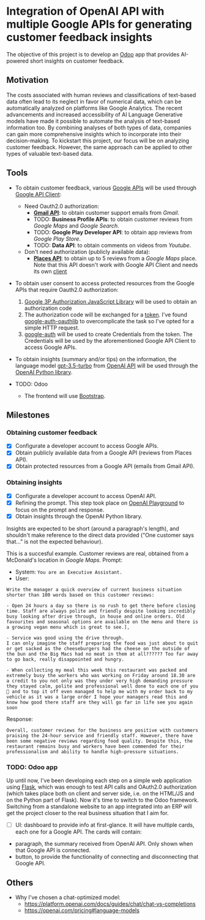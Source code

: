 # Integration of OpenAI API with multiple Google APIs for generating customer feedback insights 

The objective of this project is to develop an [Odoo](https://www.odoo.com/documentation/16.0/developer/tutorials/getting_started.html) app that provides AI-powered short insights on customer feedback.

## Motivation

The costs associated with human reviews and classifications of text-based data often lead to its neglect in favor of numerical data, which can be automatically analyzed on platforms like Google Analytics. The recent advancements and increased accessibility of AI Language Generative models have made it possible to automate the analysis of text-based information too. By combining analyses of both types of data, companies can gain more comprehensive insights which to incorporate into their decision-making.
To kickstart this project, our focus will be on analyzing customer feedback. However, the same approach can be applied to other types of valuable text-based data.

## Tools

- To obtain customer feedback, various [Google APIs](https://developers.google.com/apis-explorer) will be used through [Google API Client](https://github.com/googleapis/google-api-python-client):

  - Need Oauth2.0 authorization:
    - **[Gmail API](https://developers.google.com/gmail/api/guides)**: to obtain customer support emails from *Gmail*.
    - TODO: **Business Profile APIs**: to obtain customer reviews from *Google Maps* and *Google Search*.
    - TODO: **Google Play Developer API**: to obtain app reviews from *Google Play Store*.
    - TODO: **Data API**: to obtain comments on videos from *Youtube*.
  - Don't need authorization (publicly available data):
    - **[Places API](https://developers.google.com/maps/documentation/places/web-service/overview)**: to obtain up to 5 reviews from a *Google Maps* place. Note that this API doesn't work with Google API Client and needs its own [client](https://github.com/googlemaps/google-maps-services-python)
- To obtain user consent to access protected resources from the Google APIs that require Oauth2.0 authorization:

  1. [Google 3P Authorization JavaScript Library](https://developers.google.com/identity/oauth2/web/guides/load-3p-authorization-library) will be used to obtain an authorization code
  2. The authorization code will be exchanged for a [token](https://developers.google.com/identity/protocols/oauth2/web-server#httprest_3). I've found [google-auth-oauthlib](https://google-auth-oauthlib.readthedocs.io/en/latest/) to overcomplicate the task so I've opted for a simple HTTP request.
  3. [google-auth](https://googleapis.dev/python/google-auth/latest/user-guide.html) will be used to create Credentials from the token. The Credentials will be used by the aforementioned Google API Client to access Google APIs.
- To obtain insights (summary and/or tips) on the information, the language model [gpt-3.5-turbo](https://platform.openai.com/docs/models/gpt-3-5) from [OpenAI API](https://platform.openai.com/docs/introduction/overview) will be used through the [OpenAI Python library](https://github.com/openai/openai-python).
- TODO: Odoo

  - The frontend will use [Bootstrap](https://getbootstrap.com/docs/5.0/getting-started/introduction/).

## Milestones

### Obtaining customer feedback

* [X] Configurate a developer account to access Google APIs.
* [X] Obtain publicly available data from a Google API (reviews from Places API).
* [X] Obtain protected resources from a Google API (emails from Gmail API).

### Obtaining insights

* [X] Configurate a developer account to access OpenAI API.
* [X] Refining the prompt. This step took place on [OpenAI Playground](https://platform.openai.com/playground) to focus on the prompt and response.
* [X] Obtain insights through the OpenAI Python library.

Insights are expected to be short (around a paragraph's length), and shouldn't make reference to the direct data provided ("One customer says that..." is not the expected behaviour).

This is a succesful example. Customer reviews are real, obtained from a McDonald's location in *Google Maps.*
Prompt:

* System: `You are an Executive Assistant.`
* User:

```plaintext
Write the manager a quick overview of current business situation shorter than 100 words based on this customer reviews:

- Open 24 hours a day so there is no rush to get there before closing time. Staff are always polite and friendly despite looking incredibly busy looking after drive through, in house and online orders. Old favourites and seasonal options are available on the menu and there is a growing vegan menu which is great to see.],

- Service was good using the drive through.
I can only imagine the staff preparing the food was just about to quit  or get sacked as the cheeseburgers had the cheese on the outside of the bun and the Big Macs had no meat in them at all?????? Too far away to go back, really disappointed and hungry.

- When collecting my meal this week this restaurant was packed and extremely busy the workers who was working on Friday around 18.30 are a credit to you not only was they under very high demanding pressure they stayed calm, polite and professional well done to each one of you 👏 and to top it off even managed to help me with my order back to my vehicle as it was a large order I hope your managers read this and know how good there staff are they will go far in life see you again soon
```

Response:

```plaintext
Overall, customer reviews for the business are positive with customers praising the 24-hour service and friendly staff. However, there have been some negative reviews regarding food quality. Despite this, the restaurant remains busy and workers have been commended for their professionalism and ability to handle high-pressure situations.
```

### TODO: Odoo app

Up until now, I've been developing each step on a simple web application using [Flask](https://flask.palletsprojects.com/en/2.3.x/), which was enough to test API calls and OAuth2.0 authorization (which takes place both on client and server side, i.e. on the HTML/JS and on the Python part of Flask). Now it's time to switch to the Odoo framework. Switching from a standalone website to an app integrated into an ERP will get the project closer to the real business situation that I aim for.

* [ ] UI: dashboard to provide info at first-glance. It will have multiple cards, each one for a Google API. The cards will contain:

* paragraph, the summary received from OpenAI API. Only shown when that Google API is connected.
* button, to provide the functionality of connecting and disconnecting that Google API.


## Others

- Why I've chosen a chat-optimized model:
  - https://platform.openai.com/docs/guides/chat/chat-vs-completions
  - https://openai.com/pricing#language-models
